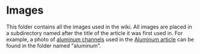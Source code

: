 # Images

This folder contains all the images used in the wiki. All images are placed in a subdirectory named after the title of the article it was first used in. For example, a photo of [aluminum channels](https://github.com/justinyaodu/cupertino-robotics-ftc-guidebook/blob/master/images/aluminum/aluminum_channels.jpg) used in the [Aluminum article](https://github.com/justinyaodu/cupertino-robotics-ftc-guidebook/wiki/Aluminum) can be found in the folder named "aluminum".
